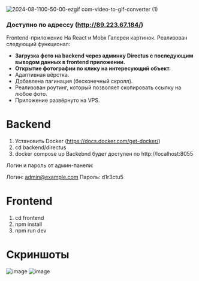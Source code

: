 
![2024-08-1100-50-00-ezgif com-video-to-gif-converter (1)](https://github.com/user-attachments/assets/bf708e83-5775-4b8e-8794-d4fb952e7241)
### Доступно по адрессу (http://89.223.67.184/)

Frontend-приложение На React и Mobx Галереи картинок. Реализован следующий функционал:
- **Загрузка фото на backend через админку Directus с последующим выводом данных в frontend приложении.**
- **Открытие фотографии по клику на интересующий объект.**
- Адаптивная вёрстка.
- Добавлена пагинация (бесконечный скролл).
- Реализован роутинг, который позволяет скопировать ссылку на любое фото.
- Приложение развёрнуто на VPS.

# Backend
1. Установить Docker (https://docs.docker.com/get-docker/)
2. cd backend/directus
3. docker compose up
Backebnd будет доступен по http://localhost:8055

Логин и пароль от админ-панели:

Логин: admin@example.com
Пароль: d1r3ctu5

# Frontend
1. cd frontend
2. npm install
3. npm run dev

# Скриншоты
![image](https://github.com/user-attachments/assets/484375db-fa43-48cd-8c4e-53c11332be90)
![image](https://github.com/user-attachments/assets/c488e168-ab26-405c-974e-b4378eade2b3)

